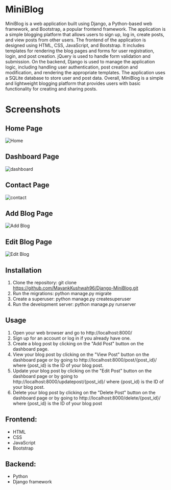 
# MiniBlog

MiniBlog is a web application built using Django, a Python-based web framework, and Bootstrap, a popular frontend framework. The application is a simple blogging platform that allows users to sign up, log in, create posts, and view posts from other users.
The frontend of the application is designed using HTML, CSS, JavaScript, and Bootstrap. It includes templates for rendering the blog pages and forms for user registration, login, and post creation. jQuery is used to handle form validation and submission.
On the backend, Django is used to manage the application logic, including handling user authentication, post creation and modification, and rendering the appropriate templates. The application uses a SQLite database to store user and post data.
Overall, MiniBlog is a simple and lightweight blogging platform that provides users with basic functionality for creating and sharing posts.


# Screenshots

## Home Page

![Home](https://user-images.githubusercontent.com/114723254/232064726-1d87a25c-2ae8-4c60-9112-ac9579129755.png)


## Dashboard Page

![dashboard](https://user-images.githubusercontent.com/114723254/232065138-c2164bd4-04a0-4802-9d3b-37b19de028cb.png)


## Contact Page

![contact](https://user-images.githubusercontent.com/114723254/232065252-d97157bc-1b13-4bfa-aa8f-70bf2ea7abb4.png)


## Add Blog Page

![Add Blog](https://user-images.githubusercontent.com/114723254/232065463-fe51416f-4c2d-4e0f-b564-29abdaa93463.png)


## Edit Blog Page

![Edit Blog](https://user-images.githubusercontent.com/114723254/232065677-73ae3b14-1f23-4c5e-9010-3cdc6136dc94.png)

## Installation

1. Clone the repository: git clone https://github.com/MayankKushwah96/Django-MiniBlog.git
2. Run the migrations: python manage.py migrate
3. Create a superuser: python manage.py createsuperuser
4. Run the development server: python manage.py runserver

## Usage
1. Open your web browser and go to http://localhost:8000/
2. Sign up for an account or log in if you already have one.
3. Create a blog post by clicking on the "Add Post" button on the dashboard page.
4. View your blog post by clicking on the "View Post" button on the dashboard page or by going to http://localhost:8000/post/{post_id}/ where {post_id} is the ID of your blog post.
5. Update your blog post by clicking on the "Edit Post" button on the dashboard page or by going to http://localhost:8000/updatepost/{post_id}/ where {post_id} is the ID of your blog post.
6. Delete your blog post by clicking on the "Delete Post" button on the dashboard page or by going to http://localhost:8000/delete/{post_id}/ where {post_id} is the ID of your blog post

## Frontend:

* HTML
* CSS
* JavaScript
* Bootstrap

## Backend:

* Python
* Django framework
